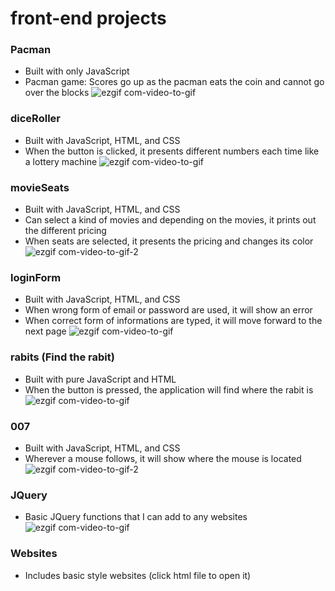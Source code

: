 # front-end projects

### Pacman
- Built with only JavaScript
- Pacman game: Scores go up as the pacman eats the coin and cannot go over the blocks
![ezgif com-video-to-gif](https://user-images.githubusercontent.com/70451816/104345737-890ad600-54b3-11eb-9e6b-421305d0ff0f.gif)

### diceRoller
- Built with JavaScript, HTML, and CSS
- When the button is clicked, it presents different numbers each time like a lottery machine
![ezgif com-video-to-gif](https://user-images.githubusercontent.com/70451816/104244705-dafe1e00-5417-11eb-8168-6537acf88bec.gif)

### movieSeats
- Built with JavaScript, HTML, and CSS
- Can select a kind of movies and depending on the movies, it prints out the different pricing
- When seats are selected, it presents the pricing and changes its color
![ezgif com-video-to-gif-2](https://user-images.githubusercontent.com/70451816/104245221-bd7d8400-5418-11eb-8b32-5d3ba983f25d.gif)

### loginForm
- Built with JavaScript, HTML, and CSS
- When wrong form of email or password are used, it will show an error
- When correct form of informations are typed, it will move forward to the next page
![ezgif com-video-to-gif](https://user-images.githubusercontent.com/70451816/104245888-ed795700-5419-11eb-848c-435cef48abd8.gif)

### rabits (Find the rabit)
- Built with pure JavaScript and HTML
- When the button is pressed, the application will find where the rabit is
![ezgif com-video-to-gif](https://user-images.githubusercontent.com/70451816/104246389-c0797400-541a-11eb-8504-8596070af591.gif)

### 007
- Built with JavaScript, HTML, and CSS
- Wherever a mouse follows, it will show where the mouse is located
![ezgif com-video-to-gif-2](https://user-images.githubusercontent.com/70451816/104246763-6a590080-541b-11eb-84fd-cb5c2902ac00.gif)

### JQuery
- Basic JQuery functions that I can add to any websites
![ezgif com-video-to-gif](https://user-images.githubusercontent.com/70451816/104247313-64175400-541c-11eb-8424-ee041fa07ae7.gif)

### Websites
- Includes basic style websites (click html file to open it)
